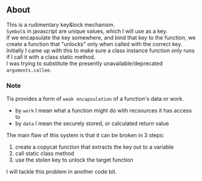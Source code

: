 ## About     
This is a rudimentary key&lock mechanism.      
`Symbol`s in javascript are unique values, which I will use as a key.       
If we encapsulate the key somewhere, and bind that key to the function, we create a function that "unlocks" only when called with the correct key.      
Initially I came up with this to make sure a class instance function only runs if I call it with a class static method.     
I was trying to substitute the presently unavailable/deprecated `arguments.callee`.
### Note     
Tis provides a form of `weak encapsulation` of a function's data or work.    
- by `work` I mean what a function might do with recsources it has access to
- by `data` I mean the securely stored, or calculated return value

The main flaw of this system is that it can be broken in 3 steps:
1. create a copycat function that extracts the key out to a variable
2. call static class method
3. use the stolen key to unlock the target function

I will tackle this problem in another code bit.

